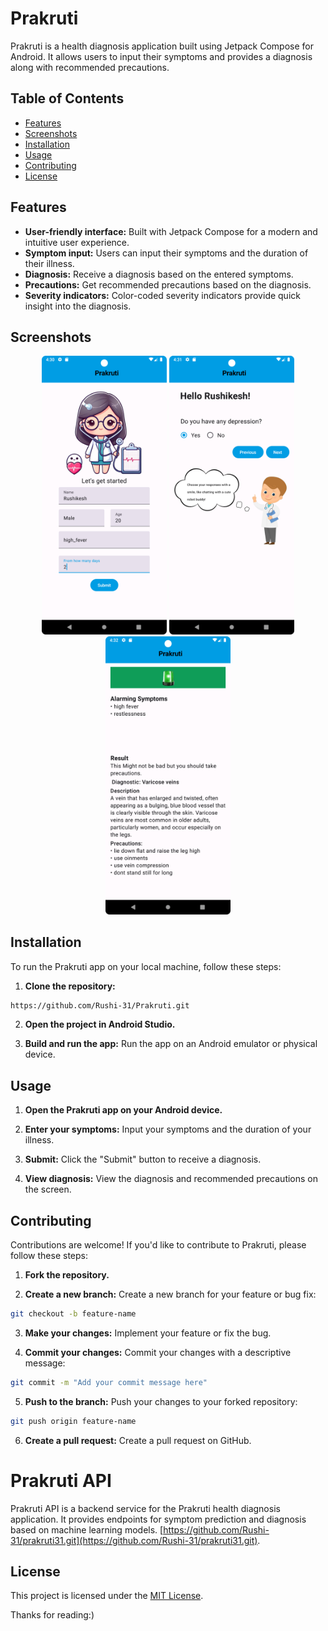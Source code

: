 # Prakruti

Prakruti is a health diagnosis application built using Jetpack Compose for Android. It allows users to input their symptoms and provides a diagnosis along with recommended precautions.

## Table of Contents

- [Features](#features)
- [Screenshots](#screenshots)
- [Installation](#installation)
- [Usage](#usage)
- [Contributing](#contributing)
- [License](#license)

## Features

- **User-friendly interface:** Built with Jetpack Compose for a modern and intuitive user experience.
- **Symptom input:** Users can input their symptoms and the duration of their illness.
- **Diagnosis:** Receive a diagnosis based on the entered symptoms.
- **Precautions:** Get recommended precautions based on the diagnosis.
- **Severity indicators:** Color-coded severity indicators provide quick insight into the diagnosis.

## Screenshots


<div align="center">
  <img src="https://raw.githubusercontent.com/Rushi-31/Prakruti/029136683bc002a252192b0dadee4f9cf600a4b7/images/UserInfo.png" alt="Screenshot 1" width="200" />
  <img src="https://raw.githubusercontent.com/Rushi-31/Prakruti/029136683bc002a252192b0dadee4f9cf600a4b7/images/Qna.png" alt="Screenshot 2" width="200" />
  <img src="https://raw.githubusercontent.com/Rushi-31/Prakruti/029136683bc002a252192b0dadee4f9cf600a4b7/images/Dignostic.png" alt="Screenshot 3" width="200" />
</div>

## Installation

To run the Prakruti app on your local machine, follow these steps:

1. **Clone the repository:** 

```bash
https://github.com/Rushi-31/Prakruti.git
```

2. **Open the project in Android Studio.**

3. **Build and run the app:** Run the app on an Android emulator or physical device.

## Usage

1. **Open the Prakruti app on your Android device.**

2. **Enter your symptoms:** Input your symptoms and the duration of your illness.

3. **Submit:** Click the "Submit" button to receive a diagnosis.

4. **View diagnosis:** View the diagnosis and recommended precautions on the screen.

## Contributing

Contributions are welcome! If you'd like to contribute to Prakruti, please follow these steps:

1. **Fork the repository.**

2. **Create a new branch:** Create a new branch for your feature or bug fix:

```bash
git checkout -b feature-name
```

3. **Make your changes:** Implement your feature or fix the bug.

4. **Commit your changes:** Commit your changes with a descriptive message:

```bash
git commit -m "Add your commit message here"
```

5. **Push to the branch:** Push your changes to your forked repository:

```bash
git push origin feature-name
```

6. **Create a pull request:** Create a pull request on GitHub.
 
# Prakruti API

Prakruti API is a backend service for the Prakruti health diagnosis application. It provides endpoints for symptom prediction and diagnosis based on machine learning models.
[https://github.com/Rushi-31/prakruti31.git](https://github.com/Rushi-31/prakruti31.git).


## License
This project is licensed under the [MIT License](LICENSE).

Thanks for reading:)

